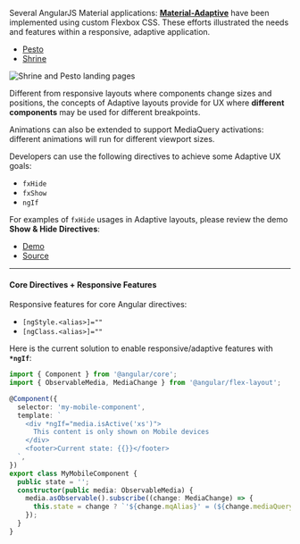 Several AngularJS Material applications: **[Material-Adaptive](https://github.com/angular/material-adaptive/tree/master/shrine)**
have been implemented using custom Flexbox CSS. These efforts illustrated the needs and features
within a responsive, adaptive application.

- [Pesto](https://material-adaptive.firebaseapp.com/pesto/app/dist.html#/home)
- [Shrine](https://material-adaptive.firebaseapp.com/shrine/app/dist.html)

![Shrine and Pesto landing pages](https://cloud.githubusercontent.com/assets/210413/20029970/44c16d64-a329-11e6-9a9a-bd00561ea936.png)

Different from responsive layouts where components change sizes and positions, the concepts of Adaptive layouts
provide for UX where **different components** may be used for different breakpoints.

Animations can also be extended to support MediaQuery activations: different animations will run
for different viewport sizes.

Developers can use the following directives to achieve some Adaptive UX goals:

- `fxHide`
- `fxShow`
- `ngIf`

For examples of `fxHide` usages in Adaptive layouts, please review the demo **Show & Hide Directives**:

- [Demo](https://tburleson-layouts-demos.firebaseapp.com/#/responsive)
- [Source](https://github.com/angular/flex-layout/blob/master/src/projects/demo-app/src/app/responsive/responsive-show-hide/responsive-show-hide.component.ts#L15)

---

#### Core Directives + Responsive Features

Responsive features for core Angular directives:

- `[ngStyle.<alias>]=""`
- `[ngClass.<alias>]=""`

Here is the current solution to enable responsive/adaptive features with **`*ngIf`**:

```typescript
import { Component } from '@angular/core';
import { ObservableMedia, MediaChange } from '@angular/flex-layout';

@Component({
  selector: 'my-mobile-component',
  template: `
    <div *ngIf="media.isActive('xs')">
      This content is only shown on Mobile devices
    </div>
    <footer>Current state: {{}}</footer>
  `,
})
export class MyMobileComponent {
  public state = '';
  constructor(public media: ObservableMedia) {
    media.asObservable().subscribe((change: MediaChange) => {
      this.state = change ? `'${change.mqAlias}' = (${change.mediaQuery})` : '';
    });
  }
}
```
